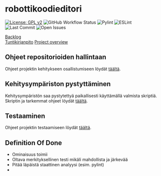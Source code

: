 # robottikoodieditori

[![License: GPL v2](https://img.shields.io/badge/License-GPL_v2-blue.svg)](https://www.gnu.org/licenses/old-licenses/gpl-2.0.en.html)
![GitHub Workflow Status](https://github.com/robottikoodieditori/ohtuprojekti-robottikoodieditori/workflows/CI/badge.svg)
![Pylint](https://img.shields.io/badge/linter-pylint-blue.svg)
![ESLint](https://img.shields.io/badge/linter-eslint-blue.svg)
![Last Commit](https://img.shields.io/github/last-commit/robottikoodieditori/ohtuprojekti-robottikoodieditori.svg)
![Open Issues](https://img.shields.io/github/issues/robottikoodieditori/ohtuprojekti-robottikoodieditori.svg)


[Backlog](https://github.com/orgs/robottikoodieditori/projects/1/views/1)  
[Tuntikirjanpito](https://docs.google.com/spreadsheets/d/e/2PACX-1vRxpaxpfMdOrUnlUGn-lUCU_5Aq3E6z72hCZSh71sXlDEbgByw2HMZUzxe1BduUdx95Ijd8cjj8B3Bs/pubhtml)
[Project overview](./docs/overview.md)

## Ohjeet repositorioiden hallintaan
Ohjeet projektin kehitykseen osallistumiseen löydät [täältä](./docs/CONTRIBUTING.md).

## Kehitysympäriston pystyttäminen
Kehitysympäristön saa pystytettyä paikallisesti käyttämällä valmista skriptiä. Skriptin ja tarkemmat ohjeet löydät [täältä](./docs/SETUP.md).

## Testaaminen
Ohjeet projektin testaamiseen löydät [täältä](./docs/testing.md).

## Definition Of Done
- Ominaisuus toimii
- Oltava merkityksellinen testi mikäli mahdollista ja järkevää
- Pitää läpäistä staattinen analyysi (esim. pylint)
- 
